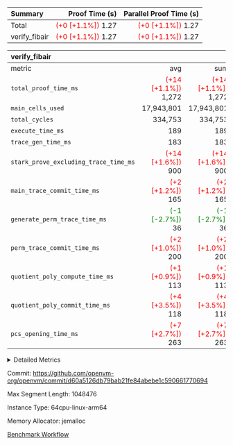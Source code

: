 | Summary | Proof Time (s) | Parallel Proof Time (s) |
|:---|---:|---:|
| Total | <span style='color: red'>(+0 [+1.1%])</span> 1.27 | <span style='color: red'>(+0 [+1.1%])</span> 1.27 |
| verify_fibair | <span style='color: red'>(+0 [+1.1%])</span> 1.27 | <span style='color: red'>(+0 [+1.1%])</span> 1.27 |


| verify_fibair |||||
|:---|---:|---:|---:|---:|
|metric|avg|sum|max|min|
| `total_proof_time_ms ` | <span style='color: red'>(+14 [+1.1%])</span> 1,272 | <span style='color: red'>(+14 [+1.1%])</span> 1,272 | <span style='color: red'>(+14 [+1.1%])</span> 1,272 | <span style='color: red'>(+14 [+1.1%])</span> 1,272 |
| `main_cells_used     ` |  17,943,801 |  17,943,801 |  17,943,801 |  17,943,801 |
| `total_cycles        ` |  334,753 |  334,753 |  334,753 |  334,753 |
| `execute_time_ms     ` |  189 |  189 |  189 |  189 |
| `trace_gen_time_ms   ` |  183 |  183 |  183 |  183 |
| `stark_prove_excluding_trace_time_ms` | <span style='color: red'>(+14 [+1.6%])</span> 900 | <span style='color: red'>(+14 [+1.6%])</span> 900 | <span style='color: red'>(+14 [+1.6%])</span> 900 | <span style='color: red'>(+14 [+1.6%])</span> 900 |
| `main_trace_commit_time_ms` | <span style='color: red'>(+2 [+1.2%])</span> 165 | <span style='color: red'>(+2 [+1.2%])</span> 165 | <span style='color: red'>(+2 [+1.2%])</span> 165 | <span style='color: red'>(+2 [+1.2%])</span> 165 |
| `generate_perm_trace_time_ms` | <span style='color: green'>(-1 [-2.7%])</span> 36 | <span style='color: green'>(-1 [-2.7%])</span> 36 | <span style='color: green'>(-1 [-2.7%])</span> 36 | <span style='color: green'>(-1 [-2.7%])</span> 36 |
| `perm_trace_commit_time_ms` | <span style='color: red'>(+2 [+1.0%])</span> 200 | <span style='color: red'>(+2 [+1.0%])</span> 200 | <span style='color: red'>(+2 [+1.0%])</span> 200 | <span style='color: red'>(+2 [+1.0%])</span> 200 |
| `quotient_poly_compute_time_ms` | <span style='color: red'>(+1 [+0.9%])</span> 113 | <span style='color: red'>(+1 [+0.9%])</span> 113 | <span style='color: red'>(+1 [+0.9%])</span> 113 | <span style='color: red'>(+1 [+0.9%])</span> 113 |
| `quotient_poly_commit_time_ms` | <span style='color: red'>(+4 [+3.5%])</span> 118 | <span style='color: red'>(+4 [+3.5%])</span> 118 | <span style='color: red'>(+4 [+3.5%])</span> 118 | <span style='color: red'>(+4 [+3.5%])</span> 118 |
| `pcs_opening_time_ms ` | <span style='color: red'>(+7 [+2.7%])</span> 263 | <span style='color: red'>(+7 [+2.7%])</span> 263 | <span style='color: red'>(+7 [+2.7%])</span> 263 | <span style='color: red'>(+7 [+2.7%])</span> 263 |



<details>
<summary>Detailed Metrics</summary>

|  | verify_program_compile_ms | total_cells | stark_prove_excluding_trace_time_ms | quotient_poly_compute_time_ms | quotient_poly_commit_time_ms | perm_trace_commit_time_ms | pcs_opening_time_ms | main_trace_commit_time_ms |
| --- | --- | --- | --- | --- | --- | --- | --- |
|  | 7 | 65,536 | 40 | 2 | 7 | 0 | 22 | 6 | 

| air_name | rows | quotient_deg | main_cols | interactions | constraints | cells |
| --- | --- | --- | --- | --- | --- | --- |
| AccessAdapterAir<2> |  | 2 |  | 5 | 12 |  | 
| AccessAdapterAir<4> |  | 2 |  | 5 | 12 |  | 
| AccessAdapterAir<8> |  | 2 |  | 5 | 12 |  | 
| FibonacciAir | 32,768 | 1 | 2 |  | 5 | 65,536 | 
| FriReducedOpeningAir |  | 2 |  | 39 | 71 |  | 
| JalRangeCheckAir |  | 2 |  | 9 | 14 |  | 
| NativePoseidon2Air<BabyBearParameters>, 1> |  | 2 |  | 136 | 571 |  | 
| PhantomAir |  | 2 |  | 3 | 5 |  | 
| ProgramAir |  | 1 |  | 1 | 4 |  | 
| VariableRangeCheckerAir |  | 1 |  | 1 | 4 |  | 
| VmAirWrapper<AluNativeAdapterAir, FieldArithmeticCoreAir> |  | 2 |  | 15 | 27 |  | 
| VmAirWrapper<BranchNativeAdapterAir, BranchEqualCoreAir<1> |  | 2 |  | 11 | 25 |  | 
| VmAirWrapper<NativeAdapterAir<2, 0>, PublicValuesCoreAir> |  | 2 |  | 11 | 29 |  | 
| VmAirWrapper<NativeLoadStoreAdapterAir<1>, NativeLoadStoreCoreAir<1> |  | 2 |  | 15 | 20 |  | 
| VmAirWrapper<NativeLoadStoreAdapterAir<4>, NativeLoadStoreCoreAir<4> |  | 2 |  | 15 | 20 |  | 
| VmAirWrapper<NativeVectorizedAdapterAir<4>, FieldExtensionCoreAir> |  | 2 |  | 15 | 27 |  | 
| VmConnectorAir |  | 2 |  | 5 | 10 |  | 
| VolatileBoundaryAir |  | 2 |  | 4 | 17 |  | 

| group | trace_gen_time_ms | total_proof_time_ms | total_cycles | total_cells | stark_prove_excluding_trace_time_ms | quotient_poly_compute_time_ms | quotient_poly_commit_time_ms | perm_trace_commit_time_ms | pcs_opening_time_ms | main_trace_commit_time_ms | main_cells_used | generate_perm_trace_time_ms | execute_time_ms |
| --- | --- | --- | --- | --- | --- | --- | --- | --- | --- | --- | --- | --- | --- |
| verify_fibair | 183 | 1,272 | 334,753 | 61,917,354 | 900 | 113 | 118 | 200 | 263 | 165 | 17,943,801 | 36 | 189 | 

| group | air_name | rows | prep_cols | perm_cols | main_cols | cells |
| --- | --- | --- | --- | --- | --- | --- |
| verify_fibair | AccessAdapterAir<2> | 131,072 |  | 16 | 11 | 3,538,944 | 
| verify_fibair | AccessAdapterAir<4> | 65,536 |  | 16 | 13 | 1,900,544 | 
| verify_fibair | AccessAdapterAir<8> | 128 |  | 16 | 17 | 4,224 | 
| verify_fibair | FriReducedOpeningAir | 2,048 |  | 84 | 27 | 227,328 | 
| verify_fibair | JalRangeCheckAir | 32,768 |  | 28 | 12 | 1,310,720 | 
| verify_fibair | NativePoseidon2Air<BabyBearParameters>, 1> | 32,768 |  | 312 | 399 | 23,298,048 | 
| verify_fibair | PhantomAir | 16,384 |  | 12 | 6 | 294,912 | 
| verify_fibair | ProgramAir | 8,192 |  | 8 | 10 | 147,456 | 
| verify_fibair | VariableRangeCheckerAir | 262,144 | 2 | 8 | 1 | 2,359,296 | 
| verify_fibair | VmAirWrapper<AluNativeAdapterAir, FieldArithmeticCoreAir> | 262,144 |  | 36 | 29 | 17,039,360 | 
| verify_fibair | VmAirWrapper<BranchNativeAdapterAir, BranchEqualCoreAir<1> | 32,768 |  | 28 | 23 | 1,671,168 | 
| verify_fibair | VmAirWrapper<NativeLoadStoreAdapterAir<1>, NativeLoadStoreCoreAir<1> | 65,536 |  | 40 | 21 | 3,997,696 | 
| verify_fibair | VmAirWrapper<NativeLoadStoreAdapterAir<4>, NativeLoadStoreCoreAir<4> | 32,768 |  | 40 | 27 | 2,195,456 | 
| verify_fibair | VmAirWrapper<NativeVectorizedAdapterAir<4>, FieldExtensionCoreAir> | 32,768 |  | 36 | 38 | 2,424,832 | 
| verify_fibair | VmConnectorAir | 2 | 1 | 16 | 5 | 42 | 
| verify_fibair | VolatileBoundaryAir | 65,536 |  | 12 | 11 | 1,507,328 | 

</details>


Commit: https://github.com/openvm-org/openvm/commit/d60a5126db79bab21fe84abebe1c590661770694

Max Segment Length: 1048476

Instance Type: 64cpu-linux-arm64

Memory Allocator: jemalloc

[Benchmark Workflow](https://github.com/openvm-org/openvm/actions/runs/13827240280)
